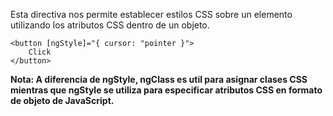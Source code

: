 Esta directiva nos permite establecer estilos CSS sobre un elemento utilizando los atributos CSS dentro de un objeto.

```
<button [ngStyle]="{ cursor: "pointer }">
	Click
</button>
```

**Nota: A diferencia de ngStyle, ngClass es util para asignar clases CSS mientras que ngStyle se utiliza para especificar atributos CSS en formato de objeto de JavaScript.**